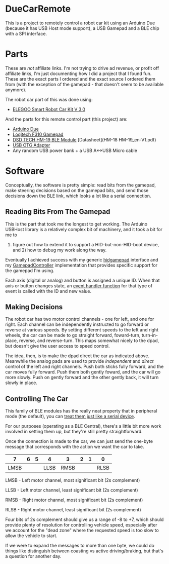 # DueCarRemote

This is a project to remotely control a robot car kit using an Arduino Due
(because it has USB Host mode support), a USB Gamepad and a BLE chip
with a SPI interface.

# Parts

These are _not_ affiliate links. I'm not trying to drive ad revenue, or profit
off affiliate links, I'm just documenting how I did a project that I found fun.
These are the exact parts I ordered and the exact source I ordered them from
(with the exception of the gamepad - that doesn't seem to be available anymore).

The robot car part of this was done using:

* [ELEGOO Smart Robot Car Kit V 3.0](https://www.amazon.com/dp/B07KPZ8RSZ)

And the parts for this remote control part (this project) are:

* [Arduino Due](https://www.amazon.com/dp/B00A6C3JN2/)
* [Logitech F310 Gamepad](https://www.amazon.com/dp/B003VAHYQY/)
* [DSD TECH HM-19 BLE Module](https://www.amazon.com/dp/B07MBLVHH8/) [Datasheet](HM-18 HM-19_en-V1.pdf)
* [USB OTG Adapter](https://www.amazon.com/dp/B00GM0OZ4O/)
* Any random USB power bank + a USB A<->USB Micro cable

# Software

Conceptually, the software is pretty simple: read bits from the gamepad, make
steering decisions based on the gamepad bits, and send those decisions down the
BLE link, which looks a lot like a serial connection.

## Reading Bits From The Gamepad

This is the part that took me the longest to get working. The Arduino USBHost
library is a relatively complex bit of machinery, and it took a bit for me to
1) figure out how to extend it to support a HID-but-non-HID-boot device, and 2)
how to debug my work along the way.

Eventually I achieved success with my generic [hidgamepad](remote/hidgamepad.h)
interface and my [GamepadController](remote/GamepadController.cpp)
implementation that provides specific support for the gamepad I'm using.

Each axis (digital or analog) and button is assigned a unique ID. When that
axis or button changes state, an
[event handler function](remote/due_remote.ino) for that type of event
is called with the ID and new value.

## Making Decisions

The robot car has two motor control channels - one for left, and one for right.
Each channel can be independently instructed to go forward or reverse at
various speeds. By setting different speeds to the left and right wheels, the
car can be made to go straight forward, foward-turn, turn-in-place, reverse,
and reverse-turn.  This maps somewhat nicely to the dpad, but doesn't give
the user access to speed control.

The idea, then, is to make the dpad direct the car as indicated above.
Meanwhile the analog pads are used to provide _independent_ and _direct_
control of the left and right channels.  Push both sticks fully forward, and
the car moves fully forward.  Push them both gently foward, and the car will go
more slowly.  Push on gently forward and the other gently back, it will turn
slowly in place.

## Controlling The Car

This family of BLE modules has the really neat property that in peripheral mode
(the default), you can
[treat them just like a serial device](https://makersportal.com/blog/2017/9/20/hm-10-bluetooth-module).

For our purposes (operating as a BLE Central), there's a little bit more work
involved in setting them up, but they're still pretty straightforward.

Once the connection is made to the car, we can just send the one-byte message
that corresponds with the action we want the car to take.

| 7    | 6 | 5 | 4    | 3    | 2 | 1 | 0    |
| ---- | - | - | ---- | ---- | - | - | ---- |
| LMSB |   |   | LLSB | RMSB |   |   | RLSB |

LMSB - Left motor channel, most significant bit (2s complement)

LLSB - Left motor channel, least significant bit (2s complement)

RMSB - Right motor channel, most significant bit (2s complement)

RLSB - Right motor channel, least significant bit (2s complement)

Four bits of 2s complement should give us a range of -8 to +7, which should
provide plenty of resolution for controlling vehicle speed, especially after
we account for the "dead zone" where the requested speed is too slow to allow
the vehicle to start.

If we were to expand the messages to more than one byte, we could do things
like distinguish between coasting vs active driving/braking, but that's a
question for another day.
